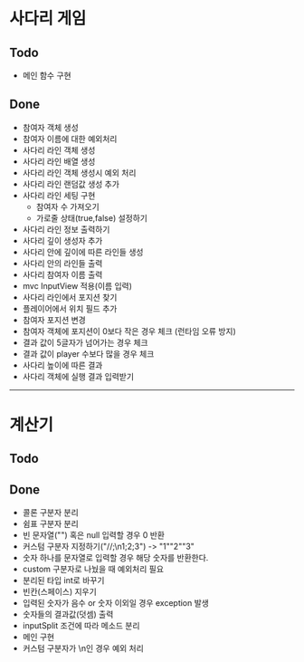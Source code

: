 # 사다리 게임
## Todo
* 메인 함수 구현

## Done
* 참여자 객체 생성
* 참여자 이름에 대한 예외처리
* 사다리 라인 객체 생성
* 사다리 라인 배열 생성
* 사다리 라인 객체 생성시 예외 처리
* 사다리 라인 랜덤값 생성 추가
* 사다리 라인 세팅 구현
    * 참여자 수 가져오기
    * 가로줄 상태(true,false) 설정하기
* 사다리 라인 정보 출력하기
* 사다리 깊이 생성자 추가
* 사다리 안에 깊이에 따른 라인들 생성
* 사다리 안의 라인들 출력
* 사다리 참여자 이름 출력
* mvc InputView 적용(이름 입력)
* 사다리 라인에서 포지션 찾기
* 플레이어에서 위치 필드 추가
* 참여자 포지션 변경
* 참여자 객체에 포지션이 0보다 작은 경우 체크 (런타임 오류 방지)
* 결과 값이 5글자가 넘어가는 경우 체크
* 결과 값이 player 수보다 많을 경우 체크
* 사다리 높이에 따른 결과
* 사다리 객체에 실행 결과 입력받기

---
# 계산기
## Todo

## Done
* 콜론 구분자 분리
* 쉼표 구분자 분리
* 빈 문자열("") 혹은 null 입력할 경우 0 반환
* 커스텀 구분자 지정하기("//;\n1;2;3") -> "1""2""3"
* 숫자 하나를 문자열로 입력할 경우 해당 숫자를 반환한다.
* custom 구분자로 나눴을 때 예외처리 필요
* 분리된 타입 int로 바꾸기
* 빈칸(스페이스) 지우기
* 입력된 숫자가 음수 or 숫자 이외일 경우 exception 발생
* 숫자들의 결과값(덧셈) 출력
* inputSplit 조건에 따라 메소드 분리
* 메인 구현
* 커스텀 구분자가 \n인 경우 예외 처리
